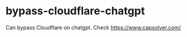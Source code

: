 # bypass-cloudflare-chatgpt
Can bypass Cloudflare on chatgpt. Check https://www.capsolver.com/ 
                                                                                 